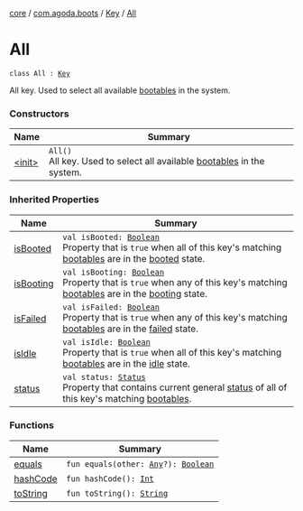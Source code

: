 [core](../../../index.md) / [com.agoda.boots](../../index.md) / [Key](../index.md) / [All](./index.md)

# All

`class All : `[`Key`](../index.md)

All key. Used to select all available [bootables](../../-bootable/index.md) in the system.

### Constructors

| Name | Summary |
|---|---|
| [&lt;init&gt;](-init-.md) | `All()`<br>All key. Used to select all available [bootables](../../-bootable/index.md) in the system. |

### Inherited Properties

| Name | Summary |
|---|---|
| [isBooted](../is-booted.md) | `val isBooted: `[`Boolean`](https://kotlinlang.org/api/latest/jvm/stdlib/kotlin/-boolean/index.html)<br>Property that is `true` when all of this key's matching [bootables](../../-bootable/index.md) are in the [booted](../../-status/-booted/index.md) state. |
| [isBooting](../is-booting.md) | `val isBooting: `[`Boolean`](https://kotlinlang.org/api/latest/jvm/stdlib/kotlin/-boolean/index.html)<br>Property that is `true` when any of this key's matching [bootables](../../-bootable/index.md) are in the [booting](../../-status/-booting/index.md) state. |
| [isFailed](../is-failed.md) | `val isFailed: `[`Boolean`](https://kotlinlang.org/api/latest/jvm/stdlib/kotlin/-boolean/index.html)<br>Property that is `true` when any of this key's matching [bootables](../../-bootable/index.md) are in the [failed](../../-status/-failed/index.md) state. |
| [isIdle](../is-idle.md) | `val isIdle: `[`Boolean`](https://kotlinlang.org/api/latest/jvm/stdlib/kotlin/-boolean/index.html)<br>Property that is `true` when all of this key's matching [bootables](../../-bootable/index.md) are in the [idle](../../-status/-idle/index.md) state. |
| [status](../status.md) | `val status: `[`Status`](../../-status/index.md)<br>Property that contains current general [status](../../-status/index.md) of all of this key's matching [bootables](../../-bootable/index.md). |

### Functions

| Name | Summary |
|---|---|
| [equals](equals.md) | `fun equals(other: `[`Any`](https://kotlinlang.org/api/latest/jvm/stdlib/kotlin/-any/index.html)`?): `[`Boolean`](https://kotlinlang.org/api/latest/jvm/stdlib/kotlin/-boolean/index.html) |
| [hashCode](hash-code.md) | `fun hashCode(): `[`Int`](https://kotlinlang.org/api/latest/jvm/stdlib/kotlin/-int/index.html) |
| [toString](to-string.md) | `fun toString(): `[`String`](https://kotlinlang.org/api/latest/jvm/stdlib/kotlin/-string/index.html) |
